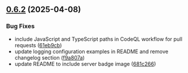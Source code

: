 ## [0.6.2](https://github.com/adepanges/teamretro-mcp-server/compare/v0.6.0...v0.6.2) (2025-04-08)


### Bug Fixes

* include JavaScript and TypeScript paths in CodeQL workflow for pull requests ([61eb9cb](https://github.com/adepanges/teamretro-mcp-server/commit/61eb9cb3a3799e845d92e5f6fdd49176c98931e5))
* update logging configuration examples in README and remove changelog section ([f9a807a](https://github.com/adepanges/teamretro-mcp-server/commit/f9a807a683c924cac02b7b240f607c976121aa73))
* update README to include server badge image ([681c266](https://github.com/adepanges/teamretro-mcp-server/commit/681c266d804584be11711b70c539ccb93da5ed60))



